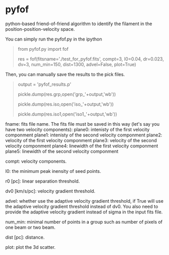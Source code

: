# pyfof
python-based friend-of-friend algorithm to identify the filament in the position-position-velocity space. 

You can simply run the pyfof.py in the ipython

> from pyfof.py import fof 
> 
> res = fof(fitsname='./test_for_pyfof.fits', compt=3, I0=0.04, dr=0.023, dv=3, num_min=150, dist=1300, advel=False, plot=True) 
> 
Then, you can manually save the results to the pick files.
> 
> output = 'pyfof_results.p' 
>
> pickle.dump(res.grp,open('grp_'+output,'wb')) 
> 
> pickle.dump(res.iso,open('iso_'+output,'wb')) 
> 
> pickle.dump(res.iso1,open('iso1_'+output,'wb')) 


fname: fits file name. 
The fits file must be saved in this way (let's say you have two velocity components): 
plane0: intenisty of the first velocity componment
plane1: intenisty of the second velocity componment
plane2: velocity of the first velocity componment
plane3: velocity of the second velocity componment
plane4: linewidth of the first velocity componment
plane5: linewidth of the second velocity componment

compt: velocity components. 

I0: the minimum peak inensity of seed points. 

r0 [pc]: linear separation threshold.  

dv0 [km/s/pc]: velocity gradient threshold.

advel: whether use the adaptive velocity gradient threshold, if True will use the adaptive velocity gradient threshold instead of dv0. 
You also need to provide the adaptive velocity gradient instead of sigma in the input fits file.  

num_min: minimal number of points in a group such as number of pixels of one beam or two beam. 

dist [pc]: distance.

plot: plot the 3d scatter. 


